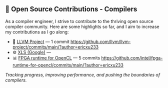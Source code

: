 ## 🌱 Open Source Contributions - Compilers

As a compiler engineer, I strive to contribute to the thriving open source compiler community. Here are some highlights so far, and I aim to increase my contributions as I go along:

- 🧠 [LLVM Project](https://github.com/llvm/llvm-project) — 1 commit https://github.com/llvm/llvm-project/commits/main/?author=ericxu233
- ⚙️ [XLS (Google)](https://github.com/google/xls) — 
- 📊 [FPGA runtime for OpenCL](https://github.com/intel/fpga-runtime-for-opencl) — 5 commits https://github.com/intel/fpga-runtime-for-opencl/commits/main/?author=ericxu233

_Tracking progress, improving performance, and pushing the boundaries of compilers._
